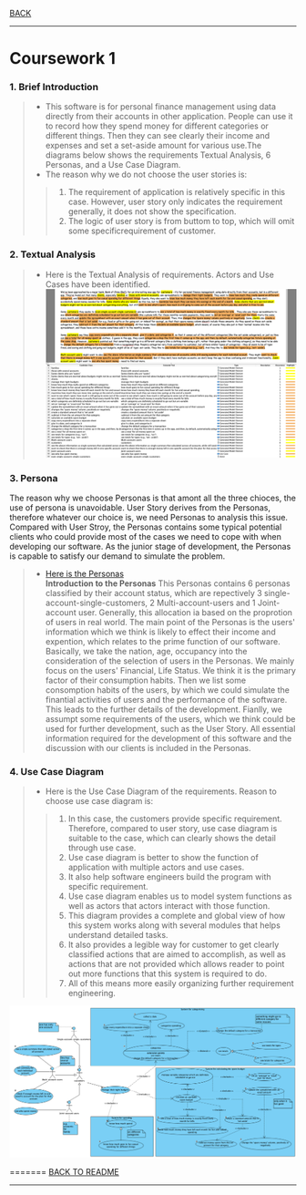 [BACK](../README.md)
***
# Coursework 1
### 1. Brief Introduction
> - This software is for personal finance management using data directly from their accounts in other application. People can use it to record how they spend money for different categories or different things. Then they can see clearly their income and expenses and set a set-aside amount for various use.The diagrams below shows the requirements Textual Analysis, 6 Personas, and a Use Case Diagram.
> - The reason why we do not choose the user stories is:  
> >  1. The requirement of application is relatively specific in this case.  However, user story only indicates the requirement generally, it does not show the specification.  
> >  2. The logic of user story is from buttom to top, which will omit some specificrequirement of customer.


### 2. Textual Analysis
>- Here is the Textual Analysis of requirements. Actors and Use Cases have been identified.
![Textual Analysis](/images/CW1TA.png)

### 3. Persona

The reason why we choose Personas is that amont all the three chioces, the use of persona is unavoidable.
User Story derives from the Personas, therefore whatever our choice is, we need Personas to analysis this issue.
Compared with User Stroy, the Personas contains some typical potential clients who could provide most of the cases we need to cope with when developing our software.
As the junior stage of development, the Personas is capable to satisfy our demand to simulate the problem. 

>- [Here is the Personas](/docs/cw1_personas.md)  
**Introduction to the Personas**
This Personas contains 6 personas classified by their account status, which are repectively 3 single-account-single-customers, 2 Multi-account-users and 1 Joint-account user.
Generally, this allocation ia based on the proprotion of users in real world.
The main point of the Personas is the users' information which we think is likely to effect their income and expention, 
which relates to the prime function of our software.
Basically, we take the nation, age, occupancy into the consideration of the selection of users in the Personas.
We mainly focus on the users' Financial, Life Status. We think it is the primary factor of their consumption habits.
Then we list some consomption habits of the users, by which we could simulate the finantial activities of users and the performance of the software.
This leads to the further details of the development. 
Fianlly, we assumpt some requirements of the users, which we think could be used for further development, such as the User Story.
All essential information required for the development of this software and the discussion with our clients is included in the Personas. 


### 4. Use Case Diagram
> - Here is the Use Case Diagram of the requirements.
> Reason to choose use case diagram is:
> > 1. In this case, the customers provide specific requirement. Therefore, compared to user story, use case diagram is suitable to the case, which can clearly shows the detail through use case.
> > 2. Use case diagram is better to show the function of application with multiple actors and use cases.
> > 3. It also help software engineers build the program with specific requirement.
> > 3. Use case diagram enables us to model system functions as well as actors that actors interact with those function.
> > 4. This diagram provides a complete and global view of how this system works along with several modules that helps understand detailed tasks.
> > 5. It also provides a legible way for customer to get clearly classified actions that are aimed to accomplish, as well as actions that are not provided which allows reader to point out more functions that this system is required to do.
> > 6. All of this means more easily organizing further requirement engineering.

![Use Case Diagram](/images/CW1UCD.png)

=======
[BACK TO README](../README.md)
***